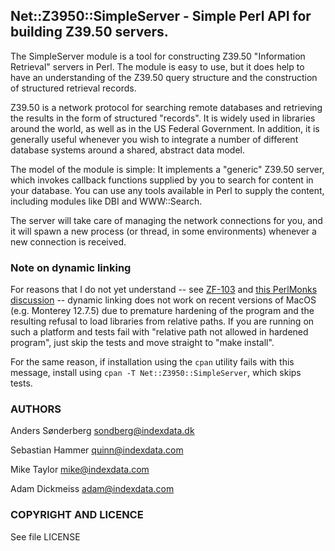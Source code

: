 ## Net::Z3950::SimpleServer - Simple Perl API for building Z39.50 servers.

The SimpleServer module is a tool for constructing Z39.50 "Information
Retrieval" servers in Perl. The module is easy to use, but it does
help to have an understanding of the Z39.50 query structure and the
construction of structured retrieval records.

Z39.50 is a network protocol for searching remote databases and
retrieving the results in the form of structured "records". It is
widely used in libraries around the world, as well as in the US
Federal Government. In addition, it is generally useful whenever you
wish to integrate a number of different database systems around a
shared, abstract data model.

The model of the module is simple: It implements a "generic" Z39.50
server, which invokes callback functions supplied by you to search for
content in your database. You can use any tools available in Perl to
supply the content, including modules like DBI and WWW::Search.

The server will take care of managing the network connections for you,
and it will spawn a new process (or thread, in some environments)
whenever a new connection is received.

### Note on dynamic linking

For reasons that I do not yet understand -- see
[ZF-103](https://folio-org.atlassian.net/browse/ZF-103) and [this
PerlMonks discussion](https://perlmonks.org/?node_id=11160817) --
dynamic linking does not work on recent versions of MacOS
(e.g. Monterey 12.7.5) due to premature hardening of the program and
the resulting refusal to load libraries from relative paths. If you
are running on such a platform and tests fail with "relative path not
allowed in hardened program", just skip the tests and move straight to
"make install".

For the same reason, if installation using the `cpan` utility fails
with this message, install using `cpan -T Net::Z3950::SimpleServer`,
which skips tests.

### AUTHORS

 Anders Sønderberg <sondberg@indexdata.dk>

 Sebastian Hammer <quinn@indexdata.com>

 Mike Taylor <mike@indexdata.com>

 Adam Dickmeiss <adam@indexdata.com>

### COPYRIGHT AND LICENCE

See file LICENSE

